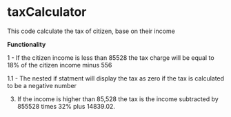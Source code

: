 # taxCalculator
This code calculate the tax of citizen, base on their income

**Functionality**

1 - If the citizen income is less than 85528 the tax charge will be equal to 18% of the citizen income minus 556

  1.1 -  The nested if statment will display the tax as zero if the tax is calculated to be a negative number
  
3. If the income is higher than 85,528 the tax is the income subtracted by 855528 times 32% plus 14839.02.
